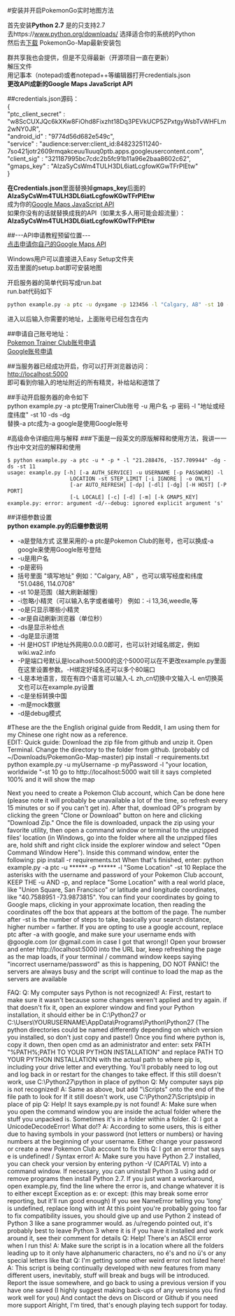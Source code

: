 #安装并开启PokemonGo实时地图方法  

首先安装**Python 2.7** 是的只支持2.7  
去https://www.python.org/downloads/ 选择适合你的系统的Python  
然后去[下载](https://github.com/AHAAAAAAA/PokemonGo-Map/archive/master.zip) PokemonGo-Map最新安装包  

群共享我也会提供，但是不见得最新（开源项目一直在更新）   
解压文件  
用记事本（notepad)或者notepad++等编辑器打开credentials.json  
**更改API成新的Google Maps JavaScript API**  

##credentials.json源码：  
{  
	"ptc_client_secret"	: "w8ScCUXJQc6kXKw8FiOhd8Fixzht18Dq3PEVkUCP5ZPxtgyWsbTvWHFLm2wNY0JR",  
	"android_id"		: "9774d56d682e549c",  
	"service"			:   "audience:server:client_id:848232511240-7so421jotr2609rmqakceuu1luuq0ptb.apps.googleusercontent.com",  
	"client_sig"		: "321187995bc7cdc2b5fc91b11a96e2baa8602c62",  
	"gmaps_key"			: "AIzaSyCsWm4TULH3DL6iatLcgfowKGwTFrPlEtw"  
}  
  
**在Credentials.json**里面替换掉**gmaps_key**后面的**AIzaSyCsWm4TULH3DL6iatLcgfowKGwTFrPlEtw**  
成为你的[Google Maps JavaScript API](https://console.developers.google.com/flows/enableapi?apiid=maps_backend,geocoding_backend,directions_backend,distance_matrix_backend,elevation_backend,places_backend&keyType=CLIENT_SIDE&reusekey=true)  
如果你没有的话就替换成我的API（如果太多人用可能会超流量）：__AIzaSyCsWm4TULH3DL6iatLcgfowKGwTFrPlEtw__  

##---API申请教程预留位置---  
[点击申请你自己的Google Maps API](https://console.developers.google.com/flows/enableapi?apiid=maps_backend,geocoding_backend,directions_backend,distance_matrix_backend,elevation_backend,places_backend&keyType=CLIENT_SIDE&reusekey=true "Google Maps JavaScript API")  

Windows用户可以直接进入Easy Setup文件夹  
双击里面的setup.bat即可安装地图  

开启服务器的简单代码写成run.bat  
run.bat代码如下  
```bat
python example.py -a ptc -u dyxgame -p 123456 -l "Calgary, AB" -st 10 -dp -dg
```
进入以后输入你需要的地址，上面账号已经包含在内  

##申请自己账号地址：  
[Pokemon Trainer Club账号申请](https://club.pokemon.com/us/pokemon-trainer-club/sign-up/)  
[Google账号申请](https://accounts.google.com)

##当服务器已经成功开启，你可以打开浏览器访问：  
[http://localhost:5000](http://localhost:5000)  
即可看到你输入的地址附近的所有精灵，补给站和道馆了  

##手动开启服务器的命令如下  
python example.py -a ptc使用TrainerClub账号 -u 用户名 -p 密码 -l "地址或经度纬度" -st 10 -ds -dg  
替换-a ptc成为-a google是使用Google账号  

#高级命令详细应用与解释
###下面是一段英文的原版解释和使用方法，我讲一一作出中文对应的解释和使用  
```shell
$ python example.py -a ptc -u * -p * -l "21.288476, -157.709944" -dg -ds -st 11
usage: example.py [-h] [-a AUTH_SERVICE] -u USERNAME [-p PASSWORD] -l
                    LOCATION -st STEP_LIMIT [-i IGNORE | -o ONLY]
                    [-ar AUTO_REFRESH] [-dp] [-dl] [-dg] [-H HOST] [-P PORT]
                    [-L LOCALE] [-c] [-d] [-m] [-k GMAPS_KEY]
example.py: error: argument -d/--debug: ignored explicit argument 's'
```
##详细参数设置  
**python example.py的后缀参数说明**  
* -a是登陆方式 这里采用的-a ptc是Pokemon Club的账号，也可以换成-a google来使用Google账号登陆
* -u是用户名 
* -p是密码
* 括号里面 "填写地址" 例如："Calgary, AB" ，也可以填写经度和纬度 "51.0486, 114.0708"
* -st 10是范围（越大刷新越慢）
* -i忽略小精灵（可以输入名字或者编号） 例如：-i 13,36,weedle,等
* -o是只显示哪些小精灵
* -ar是自动刷新浏览器（单位秒）
* -ds是显示补给点 
* -dg是显示道馆 
* -H 是HOST IP地址外网用0.0.0.0即可，也可以针对域名绑定，例如wiki.wa2.info
* -P是端口号默认是localhost:5000的这个5000可以在不更改example.py里面在这里设置参数。-H绑定好域名还可以多个80端口
* -L是本地语言，现在有四个语言可以输入-L zh_cn切换中文输入-L en切换英文也可以在example.py设置
* -c是坐标转换中国
* -m是mock数据
* -d是debug模式



#These are the the English original guide from Reddit, I am using them for my Chinese one right now as a reference.  
EDIT: Quick guide:
Download the zip file from github and unzip it.
Open Terminal.
Change the directory to the folder from github. (probably cd ~/Downloads/PokemonGo-Map-master)
pip install -r requirements.txt
python example.py -u myUsername -p myPassword -l "your location, worldwide "-st 10
go to http://localhost:5000
wait till it says completed 100% and it will show the map



Next you need to create a Pokemon Club account, which Can be done here (please note it will probably be unavailable a lot of the time, so refresh every 15 minutes or so if you can't get in). After that, download OP's program by clicking the green "Clone or Download" button on here and clicking "Download Zip." Once the file is downloaded, unpack the zip using your favorite utility, then open a command window or terminal to the unzipped files' location (in Windows, go into the folder where all the unzipped files are, hold shift and right click inside the explorer window and select "Open Command Window Here"). Inside this command window, enter the following:
pip install -r requirements.txt
When that's finished, enter:
python example.py -a ptc -u ****** -p ****** -l "Some Location" -st 10
Replace the asterisks with the username and password of your Pokemon Club account, KEEP THE -u AND -p, and replace "Some Location" with a real world place, like "Union Square, San Francisco" or latitude and longitude coordinates, like "40.7588951 -73.9873815". You can find your coordinates by going to Google maps, clicking in your approximate location, then reading the coordinates off the box that appears at the bottom of the page. The number after -st is the number of steps to take, basically your search distance, higher number = farther.
If you are opting to use a google account, replace ptc after -a with google, and make sure your username ends with @google.com (or @gmail.com in case I got that wrong)!
Open your browser and enter http://localhost:5000 into the URL bar, keep refreshing the page as the map loads, if your terminal / command window keeps saying "incorrect username/password" as this is happening, DO NOT PANIC! the servers are always busy and the script will continue to load the map as the servers are available



FAQ:
Q: My computer says Python is not recognized!
A: First, restart to make sure it wasn't because some changes weren't applied and try again.
if that doesn't fix it, open an explorer window and find your Python installation, it should either be in C:\Python27 or C:\Users\YOURUSERNAME\AppData\Programs\Python\Python27 (The python directories could be named differently depending on which version you installed, so don't just copy and paste!)
Once you find where python is, copy it down, then open cmd as an administrator and enter:
setx PATH "%PATH%;PATH TO YOUR PYTHON INSTALLATION"
and replace PATH TO YOUR PYTHON INSTALLATION with the actual path to where pip is, including your drive letter and everything. You'll probably need to log out and log back in or restart for the changes to take effect.
If this still doesn't work, use C:\Python27\python in place of python
Q: My computer says pip is not recognized!
A: Same as above, but add "\Scripts" onto the end of the file path to look for
If it still doesn't work, use C:\Python27\Scripts\pip in place of pip
Q: Help! It says example.py is not found!
A: Make sure when you open the command window you are inside the actual folder where the stuff you unpacked is. Sometimes it's in a folder within a folder.
Q: I got a UnicodeDecodeError! What do!?
A: According to some users, this is either due to having symbols in your password (not letters or numbers) or having numbers at the beginning of your username. Either change your password or create a new Pokemon Club account to fix this
Q: I got an error that says e is undefined! / Syntax error!
A: Make sure you have Python 2.7 installed, you can check your version by entering python -V (CAPITAL V) into a command window. If necessary, you can uninstall Python 3 using add or remove programs then install Python 2.7. If you just want a workaround, open example.py, find the line where the error is, and change whatever it is to either except Exception as e: or except: (this may break some error reporting, but it'll run good enough)
If you see NameError telling you 'long' is undefined, replace long with int
At this point you're probably going too far to fix compatibility issues, you should give up and use Python 2 instead of Python 3 like a sane programmer would.
as /u/regendo pointed out, it's probably best to leave Python 3 where it is if you have it installed and work around it, see their comment for details
Q: Help! There's an ASCII error when I run this!
A: Make sure the script is in a location where all the folders leading up to it only have alphanumeric characters, no é's and no ü's or any special letters like that
Q: I'm getting some other weird error not listed here!
A: This script is being continually developed with new features from many different users, inevitably, stuff will break and bugs will be introduced. Report the issue somewhere, and go back to using a previous version if you have one saved (I highly suggest making back-ups of any versions you find work well for you)
And contact the devs on Discord or Github if you need more support
Alright, I'm tired, that's enough playing tech support for today.
